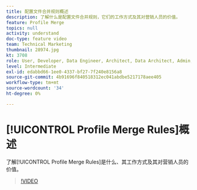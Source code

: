 ```yaml
---
title: 配置文件合并规则概述
description: 了解什么是配置文件合并规则，它们的工作方式及其对营销人员的价值。
feature: Profile Merge
topics: null
activity: understand
doc-type: feature video
team: Technical Marketing
thumbnail: 28974.jpg
kt: 3708
role: User, Developer, Data Engineer, Architect, Data Architect, Admin, Leader
level: Intermediate
exl-id: edabbd66-1ee0-4337-bf27-7f240e8156a8
source-git-commit: 4b91696f840518312ec041abdbe5217178aee405
workflow-type: tm+mt
source-wordcount: '34'
ht-degree: 0%

---
```


# [!UICONTROL Profile Merge Rules]概述

了解[!UICONTROL Profile Merge Rules]是什么、其工作方式及其对营销人员的价值。

>[!VIDEO](https://video.tv.adobe.com/v/31955/?quality=12&captions=chi_hans)
